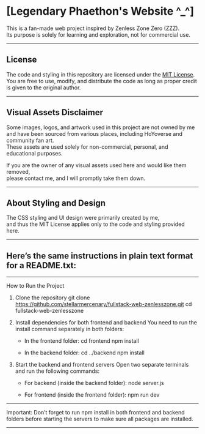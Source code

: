 # [Legendary Phaethon's Website ^_^]

This is a fan-made web project inspired by Zenless Zone Zero (ZZZ).  
Its purpose is solely for learning and exploration, not for commercial use.

---

## License

The code and styling in this repository are licensed under the [MIT License](./LICENSE).  
You are free to use, modify, and distribute the code as long as proper credit is given to the original author.

---

## Visual Assets Disclaimer

Some images, logos, and artwork used in this project are not owned by me and have been sourced from various places, including HoYoverse and community fan art.  
These assets are used solely for non-commercial, personal, and educational purposes.

If you are the owner of any visual assets used here and would like them removed,  
please contact me, and I will promptly take them down.

---

## About Styling and Design

The CSS styling and UI design were primarily created by me,  
and thus the MIT License applies only to the code and styling provided here.

---

## Here’s the same instructions in plain text format for a README.txt:

---

How to Run the Project

1. Clone the repository
   git clone https://github.com/stellarmercenary/fullstack-web-zenlesszone.git
   cd fullstack-web-zenlesszone

2. Install dependencies for both frontend and backend
   You need to run the install command separately in both folders:

    - In the frontend folder:
      cd frontend
      npm install

    - In the backend folder:
      cd ../backend
      npm install

3. Start the backend and frontend servers
   Open two separate terminals and run the following commands:

    - For backend (inside the backend folder):
      node server.js

    - For frontend (inside the frontend folder):
      npm run dev

---

Important: Don’t forget to run npm install in both frontend and backend folders before starting the servers to make sure all packages are installed.

---
